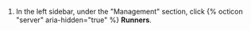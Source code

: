 1. In the left sidebar, under the "Management" section, click {% octicon "server" aria-hidden="true" %} **Runners**.
